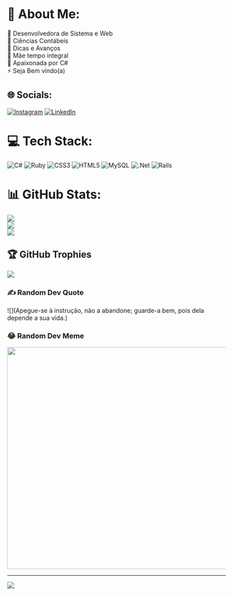# 💫 About Me:
🔭 Desenvolvedora de Sistema e Web<br>👯 Ciências Contábeis<br>🤝 Dicas e Avanços<br>🌱 Mãe tempo integral<br>💬 Apaixonada por C#<br>⚡ Seja Bem vindo(a)


## 🌐 Socials:
[![Instagram](https://img.shields.io/badge/Instagram-%23E4405F.svg?logo=Instagram&logoColor=white)](https://instagram.com/https://www.instagram.com/_daniellymarinho/) [![LinkedIn](https://img.shields.io/badge/LinkedIn-%230077B5.svg?logo=linkedin&logoColor=white)](https://linkedin.com/in/https://www.linkedin.com/in/danielly-marinho-065422176/) 

# 💻 Tech Stack:
![C#](https://img.shields.io/badge/c%23-%23239120.svg?style=for-the-badge&logo=c-sharp&logoColor=white) ![Ruby](https://img.shields.io/badge/ruby-%23CC342D.svg?style=for-the-badge&logo=ruby&logoColor=white) ![CSS3](https://img.shields.io/badge/css3-%231572B6.svg?style=for-the-badge&logo=css3&logoColor=white) ![HTML5](https://img.shields.io/badge/html5-%23E34F26.svg?style=for-the-badge&logo=html5&logoColor=white) ![MySQL](https://img.shields.io/badge/mysql-%2300f.svg?style=for-the-badge&logo=mysql&logoColor=white) ![.Net](https://img.shields.io/badge/.NET-5C2D91?style=for-the-badge&logo=.net&logoColor=white) ![Rails](https://img.shields.io/badge/rails-%23CC0000.svg?style=for-the-badge&logo=ruby-on-rails&logoColor=white)
# 📊 GitHub Stats:
![](https://github-readme-stats.vercel.app/api?username=DanyMarinho&theme=radical&hide_border=false&include_all_commits=false&count_private=false)<br/>
![](https://github-readme-streak-stats.herokuapp.com/?user=DanyMarinho&theme=radical&hide_border=false)<br/>
![](https://github-readme-stats.vercel.app/api/top-langs/?username=DanyMarinho&theme=radical&hide_border=false&include_all_commits=false&count_private=false&layout=compact)

## 🏆 GitHub Trophies
![](https://github-profile-trophy.vercel.app/?username=DanyMarinho&theme=radical&no-frame=false&no-bg=true&margin-w=4)

### ✍️ Random Dev Quote
![](Apegue-se à instrução, não a abandone; guarde-a bem, pois dela depende a sua vida.)

### 😂 Random Dev Meme
<img src="https://random-memer.herokuapp.com/" width="512px"/>

---
[![](https://visitcount.itsvg.in/api?id=DanyMarinho&icon=2&color=0)](https://visitcount.itsvg.in)

<!-- Proudly created with GPRM ( https://gprm.itsvg.in ) -->
